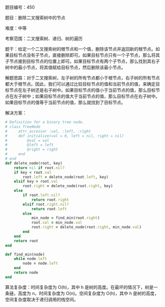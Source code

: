 题目编号：450

题目：删除二叉搜索树中的节点

难度：中等

考察范围：二叉搜索树、递归、树的遍历

题干：给定一个二叉搜索树的根节点和一个值，删除该节点并返回新的根节点。如果目标节点没有子节点，直接删除即可。如果目标节点只有一个子节点，那么将其子节点接到目标节点的位置上即可。如果目标节点有两个子节点，那么找到其右子树中的最小节点，将其值赋给目标节点，然后删除该最小节点。

解题思路：对于二叉搜索树，左子树的所有节点都小于根节点，右子树的所有节点都大于根节点。因此，我们可以通过比较目标节点的值和当前节点的值，来确定目标节点在左子树还是右子树中。如果目标节点的值小于当前节点的值，那么目标节点在左子树中；如果目标节点的值大于当前节点的值，那么目标节点在右子树中。如果目标节点的值等于当前节点的值，那么就找到了目标节点。

解决方案：

```ruby
# Definition for a binary tree node.
# class TreeNode
#     attr_accessor :val, :left, :right
#     def initialize(val = 0, left = nil, right = nil)
#         @val = val
#         @left = left
#         @right = right
#     end
# end
def delete_node(root, key)
    return nil if root.nil?
    if key < root.val
        root.left = delete_node(root.left, key)
    elsif key > root.val
        root.right = delete_node(root.right, key)
    else
        if root.left.nil?
            return root.right
        elsif root.right.nil?
            return root.left
        else
            min_node = find_min(root.right)
            root.val = min_node.val
            root.right = delete_node(root.right, min_node.val)
        end
    end
    return root
end

def find_min(node)
    while node.left
        node = node.left
    end
    return node
end
```

算法复杂度：时间复杂度为 O(h)，其中 h 是树的高度。在最坏的情况下，树是一条链，高度为 n，时间复杂度为 O(n)。空间复杂度为 O(h)，其中 h 是树的高度，空间复杂度取决于递归调用的栈空间。